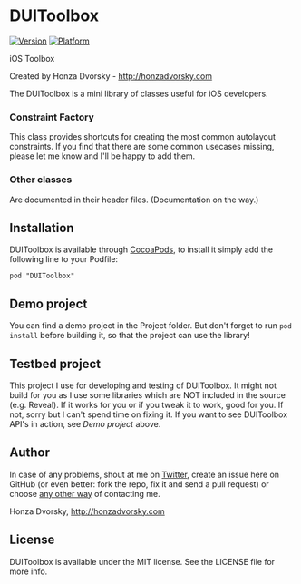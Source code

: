 # DUIToolbox

[![Version](http://cocoapod-badges.herokuapp.com/v/DUIToolbox/badge.png)](http://cocoadocs.org/docsets/DUIToolbox)
[![Platform](http://cocoapod-badges.herokuapp.com/p/DUIToolbox/badge.png)](http://cocoadocs.org/docsets/DUIToolbox)

iOS Toolbox

Created by Honza Dvorsky - http://honzadvorsky.com

The DUIToolbox is a mini library of classes useful for iOS developers.

### Constraint Factory
This class provides shortcuts for creating the most common autolayout constraints. If you find that there are some common usecases missing, please let me know and I'll be happy to add them.

### Other classes
Are documented in their header files. (Documentation on the way.)

## Installation

DUIToolbox is available through [CocoaPods](http://cocoapods.org), to install
it simply add the following line to your Podfile:

    pod "DUIToolbox"

## Demo project

You can find a demo project in the Project folder. But don't forget to run `pod install` before building it, so that the project can use the library!

## Testbed project

This project I use for developing and testing of DUIToolbox. It might not build for you as I use some libraries which are NOT included in the source (e.g. Reveal). If it works for you or if you tweak it to work, good for you. If not, sorry but I can't spend time on fixing it. If you want to see DUIToolbox API's in action, see *Demo project* above.

## Author

In case of any problems, shout at me on [Twitter](http://twitter.com/czechboy0), create an issue here on GitHub (or even better: fork the repo, fix it and send a pull request) or choose [any other way](http://honzadvorsky.com/contact) of contacting me.

Honza Dvorsky, http://honzadvorsky.com

## License

DUIToolbox is available under the MIT license. See the LICENSE file for more info.

